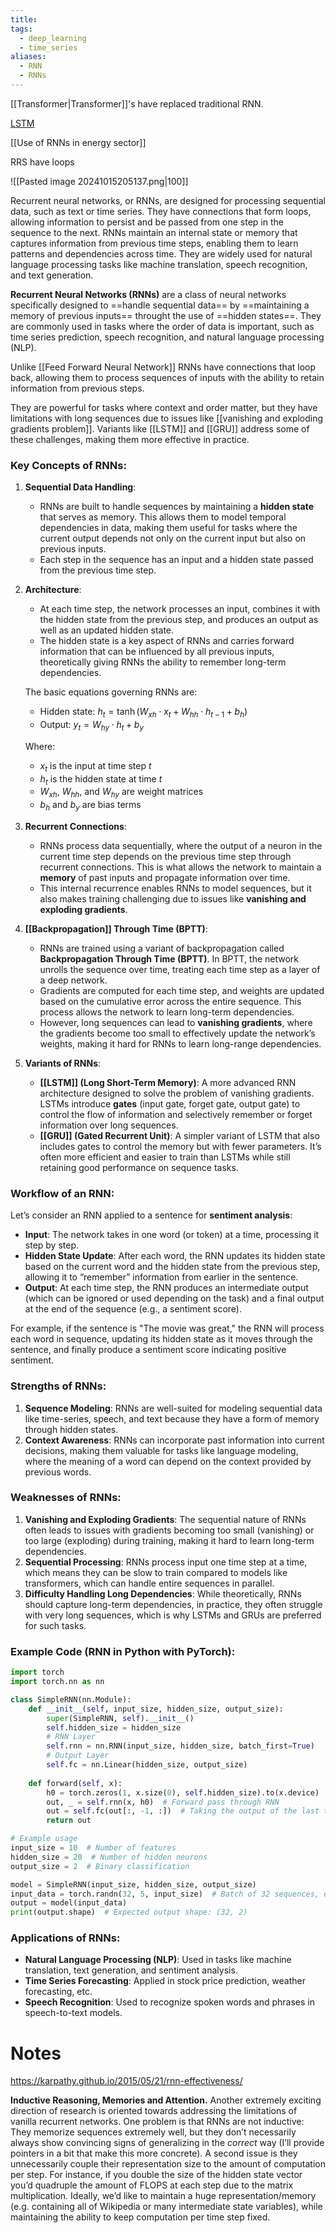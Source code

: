 ```yaml
---
title: 
tags:
  - deep_learning
  - time_series
aliases:
  - RNN
  - RNNs
---
```

[[Transformer|Transformer]]'s have replaced traditional RNN.

[LSTM](http://colah.github.io/posts/2015-08-Understanding-LSTMs/)

[[Use of RNNs in energy sector]]

RRS have loops

![[Pasted image 20241015205137.png|100]]

Recurrent neural networks, or RNNs, are designed for processing sequential data, such as text or time series. They have connections that form loops, allowing information to persist and be passed from one step in the sequence to the next. RNNs maintain an internal state or memory that captures information from previous time steps, enabling them to learn patterns and dependencies across time. They are widely used for natural language processing tasks like machine translation, speech recognition, and text generation.

**Recurrent Neural Networks (RNNs)** are a class of neural networks specifically designed to ==handle sequential data== by ==maintaining a memory of previous inputs== throught the use of ==hidden states==. They are commonly used in tasks where the order of data is important, such as time series prediction, speech recognition, and natural language processing (NLP). 

Unlike [[Feed Forward Neural Network]] RNNs have connections that loop back, allowing them to process sequences of inputs with the ability to retain information from previous steps.

They are powerful for tasks where context and order matter, but they have limitations with long sequences due to issues like [[vanishing and exploding gradients problem]]. Variants like [[LSTM]] and [[GRU]] address some of these challenges, making them more effective in practice.
### Key Concepts of RNNs:

1. **Sequential Data Handling**:
   - RNNs are built to handle sequences by maintaining a **hidden state** that serves as memory. This allows them to model temporal dependencies in data, making them useful for tasks where the current output depends not only on the current input but also on previous inputs.
   - Each step in the sequence has an input and a hidden state passed from the previous time step.

2. **Architecture**:
   - At each time step, the network processes an input, combines it with the hidden state from the previous step, and produces an output as well as an updated hidden state.
   - The hidden state is a key aspect of RNNs and carries forward information that can be influenced by all previous inputs, theoretically giving RNNs the ability to remember long-term dependencies.

   The basic equations governing RNNs are:
   - Hidden state: $h_t = \tanh(W_{xh} \cdot x_t + W_{hh} \cdot h_{t-1} + b_h)$
   - Output: $y_t = W_{hy} \cdot h_t + b_y$
   
   Where:
   - $x_t$ is the input at time step $t$
   - $h_t$ is the hidden state at time $t$
   - $W_{xh}$, $W_{hh}$, and $W_{hy}$ are weight matrices
   - $b_h$ and $b_y$ are bias terms

3. **Recurrent Connections**:
   - RNNs process data sequentially, where the output of a neuron in the current time step depends on the previous time step through recurrent connections. This is what allows the network to maintain a **memory** of past inputs and propagate information over time.
   - This internal recurrence enables RNNs to model sequences, but it also makes training challenging due to issues like **vanishing and exploding gradients**.

4. **[[Backpropagation]] Through Time (BPTT)**:
   - RNNs are trained using a variant of backpropagation called **Backpropagation Through Time (BPTT)**. In BPTT, the network unrolls the sequence over time, treating each time step as a layer of a deep network.
   - Gradients are computed for each time step, and weights are updated based on the cumulative error across the entire sequence. This process allows the network to learn long-term dependencies.
   - However, long sequences can lead to **vanishing gradients**, where the gradients become too small to effectively update the network’s weights, making it hard for RNNs to learn long-range dependencies.

5. **Variants of RNNs**:
   - **[[LSTM]] (Long Short-Term Memory)**: A more advanced RNN architecture designed to solve the problem of vanishing gradients. LSTMs introduce **gates** (input gate, forget gate, output gate) to control the flow of information and selectively remember or forget information over long sequences.
   - **[[GRU]] (Gated Recurrent Unit)**: A simpler variant of LSTM that also includes gates to control the memory but with fewer parameters. It’s often more efficient and easier to train than LSTMs while still retaining good performance on sequence tasks.

### Workflow of an RNN:

Let’s consider an RNN applied to a sentence for **sentiment analysis**:
- **Input**: The network takes in one word (or token) at a time, processing it step by step.
- **Hidden State Update**: After each word, the RNN updates its hidden state based on the current word and the hidden state from the previous step, allowing it to “remember” information from earlier in the sentence.
- **Output**: At each time step, the RNN produces an intermediate output (which can be ignored or used depending on the task) and a final output at the end of the sequence (e.g., a sentiment score).

For example, if the sentence is "The movie was great," the RNN will process each word in sequence, updating its hidden state as it moves through the sentence, and finally produce a sentiment score indicating positive sentiment.

### Strengths of RNNs:
1. **Sequence Modeling**: RNNs are well-suited for modeling sequential data like time-series, speech, and text because they have a form of memory through hidden states.
2. **Context Awareness**: RNNs can incorporate past information into current decisions, making them valuable for tasks like language modeling, where the meaning of a word can depend on the context provided by previous words.

### Weaknesses of RNNs:
1. **Vanishing and Exploding Gradients**: The sequential nature of RNNs often leads to issues with gradients becoming too small (vanishing) or too large (exploding) during training, making it hard to learn long-term dependencies.
2. **Sequential Processing**: RNNs process input one time step at a time, which means they can be slow to train compared to models like transformers, which can handle entire sequences in parallel.
3. **Difficulty Handling Long Dependencies**: While theoretically, RNNs should capture long-term dependencies, in practice, they often struggle with very long sequences, which is why LSTMs and GRUs are preferred for such tasks.

### Example Code (RNN in Python with PyTorch):

```python
import torch
import torch.nn as nn

class SimpleRNN(nn.Module):
    def __init__(self, input_size, hidden_size, output_size):
        super(SimpleRNN, self).__init__()
        self.hidden_size = hidden_size
        # RNN Layer
        self.rnn = nn.RNN(input_size, hidden_size, batch_first=True)
        # Output Layer
        self.fc = nn.Linear(hidden_size, output_size)
    
    def forward(self, x):
        h0 = torch.zeros(1, x.size(0), self.hidden_size).to(x.device)  # Initial hidden state
        out, _ = self.rnn(x, h0)  # Forward pass through RNN
        out = self.fc(out[:, -1, :])  # Taking the output of the last time step
        return out

# Example usage
input_size = 10  # Number of features
hidden_size = 20  # Number of hidden neurons
output_size = 2  # Binary classification

model = SimpleRNN(input_size, hidden_size, output_size)
input_data = torch.randn(32, 5, input_size)  # Batch of 32 sequences, each with 5 time steps
output = model(input_data)
print(output.shape)  # Expected output shape: (32, 2)
```

### Applications of RNNs:
- **Natural Language Processing (NLP)**: Used in tasks like machine translation, text generation, and sentiment analysis.
- **Time Series Forecasting**: Applied in stock price prediction, weather forecasting, etc.
- **Speech Recognition**: Used to recognize spoken words and phrases in speech-to-text models.

# Notes

https://karpathy.github.io/2015/05/21/rnn-effectiveness/

**Inductive Reasoning, Memories and Attention.** Another extremely exciting direction of research is oriented towards addressing the limitations of vanilla recurrent networks. One problem is that RNNs are not inductive: They memorize sequences extremely well, but they don’t necessarily always show convincing signs of generalizing in the _correct_ way (I’ll provide pointers in a bit that make this more concrete). A second issue is they unnecessarily couple their representation size to the amount of computation per step. For instance, if you double the size of the hidden state vector you’d quadruple the amount of FLOPS at each step due to the matrix multiplication. Ideally, we’d like to maintain a huge representation/memory (e.g. containing all of Wikipedia or many intermediate state variables), while maintaining the ability to keep computation per time step fixed.










